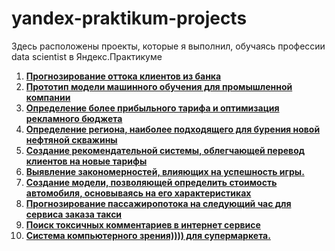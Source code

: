 # yandex-praktikum-projects
Здесь расположены проекты, которые я выполнил, обучаясь профессии data scientist в Яндекс.Практикуме
  1. <b> [Прогнозирование оттока клиентов из банка](https://github.com/VileBody/yandex-praktikum-projects/tree/master/bank-customer-churn-modeling)</b>
  2. <b> [Прототип модели машинного обучения для промышленной компании](https://github.com/VileBody/yandex-praktikum-projects/tree/master/golddigging_model)</b>
  3. <b> [Определение более прибыльного тарифа и оптимизация рекламного бюджета](https://github.com/VileBody/yandex-praktikum-projects/tree/master/marketing_budget_optimization)</b>
  4. <b> [Определение региона, наиболее подходящего для бурения новой нефтяной скважины](https://github.com/VileBody/yandex-praktikum-projects/tree/master/oil_wells_system_optimization)</b>
  5. <b> [Создание рекомендательной системы, облегчающей перевод клиентов на новые тарифы](https://github.com/VileBody/yandex-praktikum-projects/tree/master/tariff_optimization)</b>
  6. <b> [Выявление закономерностей, влияющих на успешность игры.](https://github.com/VileBody/yandex-praktikum-projects/tree/master/videogame_market_analysis)</b>
  7. <b> [Создание модели, позволяющей определить стоимость автомобиля, основываясь на его характеристиках](https://github.com/VileBody/yandex-praktikum-projects/tree/master/car_price_estimator)</b>
  8. <b> [Прогнозирование пассажиропотока на следующий час для сервиса заказа такси](https://github.com/VileBody/yandex-praktikum-projects/tree/master/taxi_time_series)</b>
  9. <b> [Поиск токсичных комментариев в интернет сервисе](https://github.com/VileBody/yandex-praktikum-projects/tree/master/find_toxic_comments)</b>
  10. <b> [Cистема компьютерного зрения)))) для супермаркета.](https://github.com/VileBody/yandex-praktikum-projects/tree/master/computer_vision)</b>
